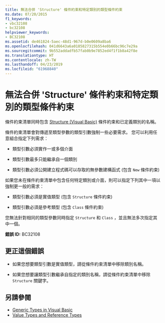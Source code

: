 ```yaml
---
title: 無法合併 'Structure' 條件約束和特定類別的類型條件約束
ms.date: 07/20/2015
f1_keywords:
- vbc32108
- bc32108
helpviewer_keywords:
- BC32108
ms.assetid: de461824-5aec-48d1-967d-b0e0609a8ba6
ms.openlocfilehash: 041d6643a6a0185827315b554e0b66bc96c7e29a
ms.sourcegitcommit: 9b552addadfb57fab0b9e7852ed4f1f1b8a42f8e
ms.translationtype: HT
ms.contentlocale: zh-TW
ms.lasthandoff: 04/23/2019
ms.locfileid: "61968840"
---
```

# <a name="structure-constraint-and-a-specific-class-type-constraint-cannot-be-combined"></a>無法合併 'Structure' 條件約束和特定類別的類型條件約束
條件約束清單同時包含 [Structure (Visual Basic)](../../visual-basic/language-reference/statements/structure-statement.md) 條件約束和已定義類別的名稱。  
  
 條件約束清單會對傳遞至類型參數的類型引數強制一些必要需求。 您可以利用任意組合指定下列需求：  
  
- 類型引數必須實作一或多個介面  
  
- 類型引數最多只能繼承自一個類別  
  
- 類型引數必須公開建立程式碼可以存取的無參數建構函式 (包含 `New` 條件約束)  
  
 如果您未在條件約束清單中包含任何特定類別或介面，則可以指定下列其中一項以強制更一般的需求：  
  
- 類型引數必須是實值類型 (包含 `Structure` 條件約束)  
  
- 類型引數必須是參考類型 (包含 `Class` 條件約束)  
  
 您無法針對相同的類型參數同時指定 `Structure` 和 `Class` ，並且無法多次指定其中一個。  
  
 **錯誤 ID:** BC32108  
  
## <a name="to-correct-this-error"></a>更正這個錯誤  
  
- 如果您想要類型引數是實值類型，請從條件約束清單中移除類別名稱。  
  
- 如果您想要讓類型引數繼承自指定的類別名稱，請從條件約束清單中移除 `Structure` 關鍵字。  
  
## <a name="see-also"></a>另請參閱

- [Generic Types in Visual Basic](../../visual-basic/programming-guide/language-features/data-types/generic-types.md)
- [Value Types and Reference Types](../../visual-basic/programming-guide/language-features/data-types/value-types-and-reference-types.md)
